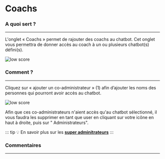 **Coachs**
===========================


### A quoi sert ?
---
L'onglet « Coachs » permet de rajouter des coachs au chatbot. Cet onglet vous permettra de donner accès au coach à un ou plusieurs chatbot(s) défini(s).

<div class="image_center">
  <img :src="$withBase('/assets/img/fr/parametres/coach1.png')" alt="low score">
</div>



### Comment ?
---
Cliquez sur « ajouter un co-administrateur » (1) afin d’ajouter les noms des personnes qui pourront avoir accès au chatbot.

<div class="image_center">
  <img :src="$withBase('/assets/img/fr/parametres/coach2.png')" alt="low score">
</div>


Afin que ces co-administrateurs n'aient accès qu'au chatbot sélectionné, il vous faudra les supprimer en tant que user en cliquant sur votre icône en haut à droite, puis sur " Administrateurs".

::: tip 💡
En savoir plus sur les [**super adminitrateurs**](/fr/chatbot/administrateur_de_licence)
:::


### Commentaires
---
<Commentaire />
